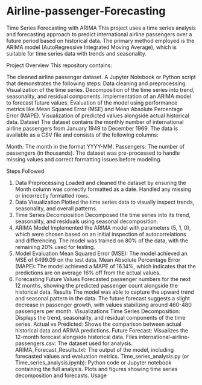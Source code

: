 # Airline-passenger-Forecasting
Time Series Forecasting with ARIMA
This project uses a time series analysis and forecasting approach to predict international airline passengers over a future period based on historical data. The primary method employed is the ARIMA model (AutoRegressive Integrated Moving Average), which is suitable for time series data with trends and seasonality.

Project Overview
This repository contains:

The cleaned airline passenger dataset.
A Jupyter Notebook or Python script that demonstrates the following steps:
Data cleaning and preprocessing.
Visualization of the time series.
Decomposition of the time series into trend, seasonality, and residual components.
Implementation of an ARIMA model to forecast future values.
Evaluation of the model using performance metrics like Mean Squared Error (MSE) and Mean Absolute Percentage Error (MAPE).
Visualization of predicted values alongside actual historical data.
Dataset
The dataset contains the monthly number of international airline passengers from January 1949 to December 1969. The data is available as a CSV file and consists of the following columns:

Month: The month in the format YYYY-MM.
Passengers: The number of passengers (in thousands).
The dataset was pre-processed to handle missing values and correct formatting issues before modeling.

Steps Followed
1. Data Preprocessing
Loaded and cleaned the dataset by ensuring the Month column was correctly formatted as a date.
Handled any missing or incorrectly formatted rows.
2. Data Visualization
Plotted the time series data to visually inspect trends, seasonality, and overall patterns.
3. Time Series Decomposition
Decomposed the time series into its trend, seasonality, and residuals using seasonal decomposition.
4. ARIMA Model
Implemented the ARIMA model with parameters (5, 1, 0), which were chosen based on an initial inspection of autocorrelations and differencing.
The model was trained on 80% of the data, with the remaining 20% used for testing.
5. Model Evaluation
Mean Squared Error (MSE): The model achieved an MSE of 6499.09 on the test data.
Mean Absolute Percentage Error (MAPE): The model achieved a MAPE of 16.14%, which indicates that the predictions are on average 16% off from the actual values.
6. Forecasting Future Values
Forecasted passenger numbers for the next 12 months, showing the predicted passenger count alongside the historical data.
Results
The model was able to capture the upward trend and seasonal pattern in the data.
The future forecast suggests a slight decrease in passenger growth, with values stabilizing around 460-480 passengers per month.
Visualizations
Time Series Decomposition: Displays the trend, seasonality, and residual components of the time series.
Actual vs Predicted: Shows the comparison between actual historical data and ARIMA predictions.
Future Forecast: Visualizes the 12-month forecast alongside historical data.
Files
international-airline-passengers.csv: The dataset used for analysis.
ARIMA_Forecast_Results.txt: The output of the model, including forecasted values and evaluation metrics.
Time_series_analysis.py (or Time_series_analysis.ipynb): Python code or Jupyter notebook containing the full analysis.
Plots and figures showing time series decomposition and forecasts.
Usage

